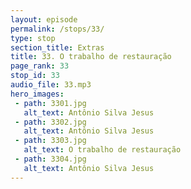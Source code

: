 ```yaml
---
layout: episode
permalink: /stops/33/
type: stop
section_title: Extras
title: 33. O trabalho de restauração
page_rank: 33
stop_id: 33
audio_file: 33.mp3
hero_images:
 - path: 3301.jpg
   alt_text: Antônio Silva Jesus
 - path: 3302.jpg
   alt_text: Antônio Silva Jesus
 - path: 3303.jpg
   alt_text: O trabalho de restauração
 - path: 3304.jpg
   alt_text: Antônio Silva Jesus
---
```

